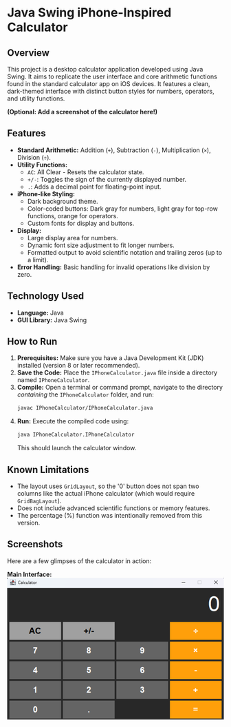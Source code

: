 # Java Swing iPhone-Inspired Calculator

## Overview

This project is a desktop calculator application developed using Java Swing. It aims to replicate the user interface and core arithmetic functions found in the standard calculator app on iOS devices. It features a clean, dark-themed interface with distinct button styles for numbers, operators, and utility functions.

**(Optional: Add a screenshot of the calculator here!)**
<!-- ![Calculator Screenshot](path/to/your/screenshot.png) -->


## Features

*   **Standard Arithmetic:** Addition (`+`), Subtraction (`-`), Multiplication (`×`), Division (`÷`).
*   **Utility Functions:**
    *   `AC`: All Clear - Resets the calculator state.
    *   `+/-`: Toggles the sign of the currently displayed number.
    *   `.`: Adds a decimal point for floating-point input.
*   **iPhone-like Styling:**
    *   Dark background theme.
    *   Color-coded buttons: Dark gray for numbers, light gray for top-row functions, orange for operators.
    *   Custom fonts for display and buttons.
*   **Display:**
    *   Large display area for numbers.
    *   Dynamic font size adjustment to fit longer numbers.
    *   Formatted output to avoid scientific notation and trailing zeros (up to a limit).
*   **Error Handling:** Basic handling for invalid operations like division by zero.

## Technology Used

*   **Language:** Java
*   **GUI Library:** Java Swing

## How to Run

1.  **Prerequisites:** Make sure you have a Java Development Kit (JDK) installed (version 8 or later recommended).
2.  **Save the Code:** Place the `IPhoneCalculator.java` file inside a directory named `IPhoneCalculator`.
3.  **Compile:** Open a terminal or command prompt, navigate to the directory *containing* the `IPhoneCalculator` folder, and run:
    ```bash
    javac IPhoneCalculator/IPhoneCalculator.java
    ```
4.  **Run:** Execute the compiled code using:
    ```bash
    java IPhoneCalculator.IPhoneCalculator
    ```
    This should launch the calculator window.

## Known Limitations

*   The layout uses `GridLayout`, so the '0' button does not span two columns like the actual iPhone calculator (which would require `GridBagLayout`).
*   Does not include advanced scientific functions or memory features.
*   The percentage (%) function was intentionally removed from this version.

## Screenshots

Here are a few glimpses of the calculator in action:

**Main Interface:**
![Main view of the Java Swing iPhone-style calculator](image.png)
